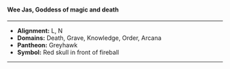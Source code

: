 #### Wee Jas, Goddess of magic and death
___

- **Alignment:** L, N
- **Domains:** Death, Grave, Knowledge, Order, Arcana
- **Pantheon:** Greyhawk
- **Symbol:** Red skull in front of fireball
___
